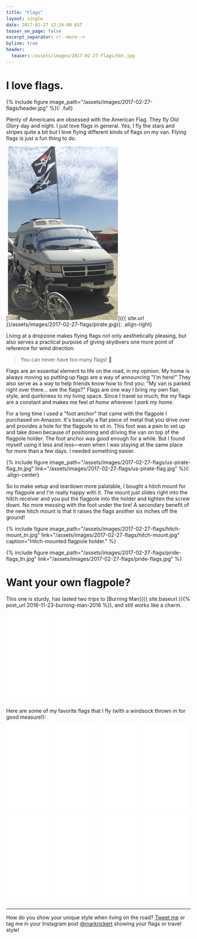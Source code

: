 ```yaml
---
title: "Flags"
layout: single
date: 2017-02-27 12:24:00 EST
teaser_on_page: false
excerpt_separator: <!--more-->
byline: true
header:
  teaser: /assets/images/2017-02-27-flags/bbt.jpg
---
```


# I love flags.

{% include figure image_path="/assets/images/2017-02-27-flags/header.jpg" %}{: .full}

Plenty of Americans are obsessed with the American Flag. They fly *Old Glory* day and night. I just love flags in general. Yes, I fly the stars and stripes quite a bit but I love flying different kinds of flags on my van. Flying flags is just a fun thing to do.

<!--more-->

[![Pirate Flags At Burning Man](/assets/images/2017-02-27-flags/pirate_tn.jpg)]({{ site.url }}/assets/images/2017-02-27-flags/pirate.jpg){: .align-right}

Living at a dropzone makes flying flags not only aesthetically pleasing, but also serves a practical purpose of giving skydivers one more point of reference for wind direction.

> You can never have too many flags! 🚩

Flags are an essential element to life on the road, in my opinion. My home is always moving so putting up flags are a way of announcing "I'm here!" They also serve as a way to help friends know how to find you: "My van is parked right over there... see the flags?" Flags are one way I bring my own flair, style, and quirkiness to my living space. Since I travel so much, the my flags are a constant and makes me feel *at home* wherever I *park my home*.

For a long time I used a "foot anchor" that came with the flagpole I purchased on Amazon. It's basically a flat piece of metal that you drive over and provides a hole for the flagpole to sit in.  This foot was a pain to set up and take down because of positioning and driving the van on top of the flagpole holder. The foot anchor was good enough for a while. But I found myself using it less and less&mdash;even when I was staying at the same place for more than a few days. I needed something easier.

{% include figure image_path="/assets/images/2017-02-27-flags/us-pirate-flag_tn.jpg" link="/assets/images/2017-02-27-flags/us-pirate-flag.jpg" %}{: .align-center}

So to make setup and teardown more palatable, I bought a hitch mount for my flagpole and I'm really happy with it. The mount just slides right into the hitch receiver and you put the flagpole into the holder and tighten the screw down. No more messing with the foot under the tire! A secondary benefit of the new hitch mount is that it raises the flags another six inches off the ground!

{% include figure image_path="/assets/images/2017-02-27-flags/hitch-mount_tn.jpg" link="/assets/images/2017-02-27-flags/hitch-mount.jpg" caption="Hitch-mounted flagpole holder." %}

{% include figure image_path="/assets/images/2017-02-27-flags/pride-flags_tn.jpg" link="/assets/images/2017-02-27-flags/pride-flags.jpg" %}

# Want your own flagpole?

This one is sturdy, has lasted two trips to [Burning Man]({{ site.baseurl }}{% post_url 2016-11-23-burning-man-2016 %}), and still works like a charm.

<iframe width="120" height="240" style="width:120px;height:240px;" marginwidth="0" marginheight="0" scrolling="no" frameborder="0" src="//ws-na.amazon-adsystem.com/widgets/q?ServiceVersion=20070822&OneJS=1&Operation=GetAdHtml&MarketPlace=US&source=ss&ref=as_ss_li_til&ad_type=product_link&tracking_id=marktravels03-20&marketplace=amazon&region=US&placement=B00192JG9O&asins=B00192JG9O&linkId=38925939061b331ce26643ae4ff2cad5&show_border=true&link_opens_in_new_window=true"></iframe>

<iframe style="width:120px;height:240px;" marginwidth="0" marginheight="0" scrolling="no" frameborder="0" src="//ws-na.amazon-adsystem.com/widgets/q?ServiceVersion=20070822&OneJS=1&Operation=GetAdHtml&MarketPlace=US&source=ss&ref=as_ss_li_til&ad_type=product_link&tracking_id=marktravels03-20&marketplace=amazon&region=US&placement=B004IVGA0G&asins=B004IVGA0G&linkId=9b35847edfb6faf6f93e5b115f01a893&show_border=true&link_opens_in_new_window=true"></iframe>

Here are some of my favorite flags that I fly (with a windsock thrown in for good measure!):

<iframe style="width:120px;height:240px;" marginwidth="0" marginheight="0" scrolling="no" frameborder="0" src="//ws-na.amazon-adsystem.com/widgets/q?ServiceVersion=20070822&OneJS=1&Operation=GetAdHtml&MarketPlace=US&source=ss&ref=as_ss_li_til&ad_type=product_link&tracking_id=marktravels03-20&marketplace=amazon&region=US&placement=B00LCKVDZI&asins=B00LCKVDZI&linkId=63e691774d12d3c123cf102eaf3dccde&show_border=true&link_opens_in_new_window=true"></iframe>

<iframe style="width:120px;height:240px;" marginwidth="0" marginheight="0" scrolling="no" frameborder="0" src="//ws-na.amazon-adsystem.com/widgets/q?ServiceVersion=20070822&OneJS=1&Operation=GetAdHtml&MarketPlace=US&source=ss&ref=as_ss_li_til&ad_type=product_link&tracking_id=marktravels03-20&marketplace=amazon&region=US&placement=B01M7XIJLT&asins=B01M7XIJLT&linkId=5f1801ac601c90678f707e822b070941&show_border=true&link_opens_in_new_window=true"></iframe>

<iframe style="width:120px;height:240px;" marginwidth="0" marginheight="0" scrolling="no" frameborder="0" src="//ws-na.amazon-adsystem.com/widgets/q?ServiceVersion=20070822&OneJS=1&Operation=GetAdHtml&MarketPlace=US&source=ss&ref=as_ss_li_til&ad_type=product_link&tracking_id=marktravels03-20&marketplace=amazon&region=US&placement=B005G0I04M&asins=B005G0I04M&linkId=ed4c7673e49d6397d9719b37c34dd7a0&show_border=true&link_opens_in_new_window=true"></iframe>

<iframe style="width:120px;height:240px;" marginwidth="0" marginheight="0" scrolling="no" frameborder="0" src="//ws-na.amazon-adsystem.com/widgets/q?ServiceVersion=20070822&OneJS=1&Operation=GetAdHtml&MarketPlace=US&source=ss&ref=as_ss_li_til&ad_type=product_link&tracking_id=marktravels03-20&marketplace=amazon&region=US&placement=B0013NRY66&asins=B0013NRY66&linkId=c78a2004193b8aca4f557e4971361bee&show_border=true&link_opens_in_new_window=true"></iframe>

<iframe style="width:120px;height:240px;" marginwidth="0" marginheight="0" scrolling="no" frameborder="0" src="//ws-na.amazon-adsystem.com/widgets/q?ServiceVersion=20070822&OneJS=1&Operation=GetAdHtml&MarketPlace=US&source=ss&ref=as_ss_li_til&ad_type=product_link&tracking_id=marktravels03-20&marketplace=amazon&region=US&placement=B009URXEE8&asins=B009URXEE8&linkId=54acd1e4acbeb78f038fdab206d46a06&show_border=true&link_opens_in_new_window=true"></iframe>

<iframe style="width:120px;height:240px;" marginwidth="0" marginheight="0" scrolling="no" frameborder="0" src="//ws-na.amazon-adsystem.com/widgets/q?ServiceVersion=20070822&OneJS=1&Operation=GetAdHtml&MarketPlace=US&source=ss&ref=as_ss_li_til&ad_type=product_link&tracking_id=marktravels03-20&marketplace=amazon&region=US&placement=B0062PWN66&asins=B0062PWN66&linkId=e96a518a7305febca61a540b6b9aa103&show_border=true&link_opens_in_new_window=true"></iframe>

<iframe style="width:120px;height:240px;" marginwidth="0" marginheight="0" scrolling="no" frameborder="0" src="//ws-na.amazon-adsystem.com/widgets/q?ServiceVersion=20070822&OneJS=1&Operation=GetAdHtml&MarketPlace=US&source=ss&ref=as_ss_li_til&ad_type=product_link&tracking_id=marktravels03-20&marketplace=amazon&region=US&placement=B000G2OYWM&asins=B000G2OYWM&linkId=dc80c8cf57deaa279be4c86afeeb9976&show_border=true&link_opens_in_new_window=true"></iframe>

<iframe style="width:120px;height:240px;" marginwidth="0" marginheight="0" scrolling="no" frameborder="0" src="//ws-na.amazon-adsystem.com/widgets/q?ServiceVersion=20070822&OneJS=1&Operation=GetAdHtml&MarketPlace=US&source=ss&ref=as_ss_li_til&ad_type=product_link&tracking_id=marktravels03-20&marketplace=amazon&region=US&placement=B019KFU1JA&asins=B019KFU1JA&linkId=5ee6ecec875a8ca0ac06df27bbf5a923&show_border=true&link_opens_in_new_window=true"></iframe>

---  

How do you show your unique style when living on the road? [Tweet me](https://twitter.com/markrickert) or tag me in your Instagram post [@markrickert](https://www.instagram.com/markrickert/) showing your flags or travel style!
